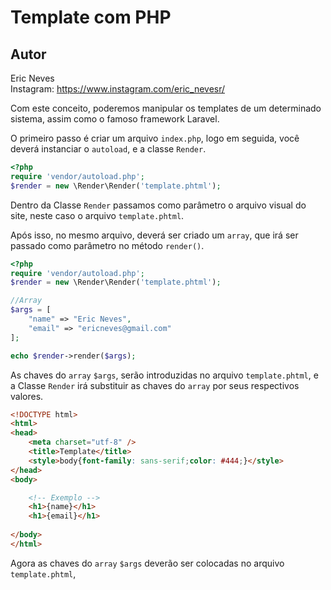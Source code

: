 Template com PHP
==========

Autor
----------
Eric Neves  
Instagram: https://www.instagram.com/eric_nevesr/

Com este conceito, poderemos manipular os templates de um determinado sistema, assim como o famoso framework Laravel.

O primeiro passo é criar um arquivo `index.php`, logo em seguida, você deverá instanciar o `autoload`, e a classe `Render`.

```php
<?php 
require 'vendor/autoload.php';
$render = new \Render\Render('template.phtml');
```

Dentro da Classe `Render` passamos como parâmetro o arquivo visual do site, neste caso o arquivo `template.phtml`.

Após isso, no mesmo arquivo, deverá ser criado um `array`, que irá ser passado como parâmetro no método `render()`. 

```php
<?php 
require 'vendor/autoload.php';
$render = new \Render\Render('template.phtml');

//Array
$args = [
    "name" => "Eric Neves",
    "email" => "ericneves@gmail.com"
];

echo $render->render($args);

```

As chaves do `array` `$args`, serão introduzidas no arquivo `template.phtml`, e a Classe `Render` irá substituir as chaves do `array` por seus respectivos valores.

```html
<!DOCTYPE html>
<html>
<head>
    <meta charset="utf-8" />
    <title>Template</title>
    <style>body{font-family: sans-serif;color: #444;}</style>
</head>
<body>

    <!-- Exemplo -->
    <h1>{name}</h1>
    <h1>{email}</h1>
    
</body>
</html>
```

Agora as chaves do `array` `$args` deverão ser colocadas no arquivo `template.phtml`, 
